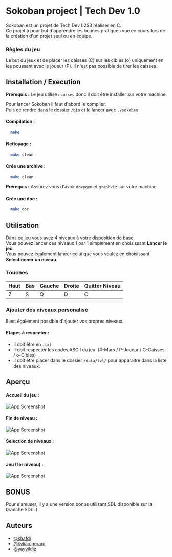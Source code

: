# Sokoban project | Tech Dev 1.0
Sokoban est un projet de Tech Dev L2S3 réaliser en C.  
Ce projet à pour but d'apprendre les bonnes pratiques vue en cours lors de la création d'un projet seul ou en équipe.

### Règles du jeu
Le but du jeux et de placer les caisses (C) sur les cibles (o) uniquement en les poussant avec le joueur (P). Il n'est pas possible de tirer les caisses.

## Installation / Execution

**Prérequis :** Le jeu utilise `ncurses` donc il doit être installer sur votre machine.

Pour lancer Sokoban il faut d'abord le compiler.  
Puis ce rendre dans le dossier `/bin` et le lancer avec `./sokoban`

#### Compilation :
```bash
  make
```

#### Nettoyage :
```bash
  make clean
```

#### Crée une archive :
```bash
  make clean
```

**Prérequis :** Assurez vous d'avoir `doxygen` et `graphviz` sur votre machine.

#### Crée une doc :
```bash
  make doc
```

## Utilisation

Dans ce jeu vous avez 4 niveaux à votre disposition de base.  
Vous pouvez lancer ces niveaux 1 par 1 simplement en choisissant **Lancer le jeu**.  
Vous pouvez également lancer celui que vous voulez en choisissant **Selectionner un niveau**.

### Touches

| Haut | Bas | Gauche | Droite |Quitter Niveau|
| - | - | - | - | - |
| Z | S | Q | D | C |

### Ajouter des niveaux personalisé
Il est également possible d'ajouter vos propres niveaux.
  
#### Etapes à respecter :
- Il doit être en `.txt`
- Il doit respecter les codes ASCII du jeu. (#-Murs / P-Joueur / C-Caisses / o-Cibles)
- Il doit être placer dans le dossier `/data/lvl/` pour apparaitre dans la liste des niveaux.
## Aperçu

#### Accueil du jeu :
![App Screenshot](https://i.imgur.com/FlTKiwF.png)

#### Fin de niveau :
![App Screenshot](https://imgur.com/rWGYlyO.png)

#### Selection de niveaux :
![App Screenshot](https://imgur.com/TzRYm28.png)

#### Jeu (1er niveau) :
![App Screenshot](https://imgur.com/dtFHy0y.png)

## BONUS

Pour s'amuser, il y a une version bonus utilisant SDL disponible sur la branche SDL :)

## Auteurs

- [@khafdi](https://git.unistra.fr/khafdi)
- [@kylian.gerard](https://git.unistra.fr/kylian.gerard)
- [@yayyildiz](https://git.unistra.fr/yayyildiz)